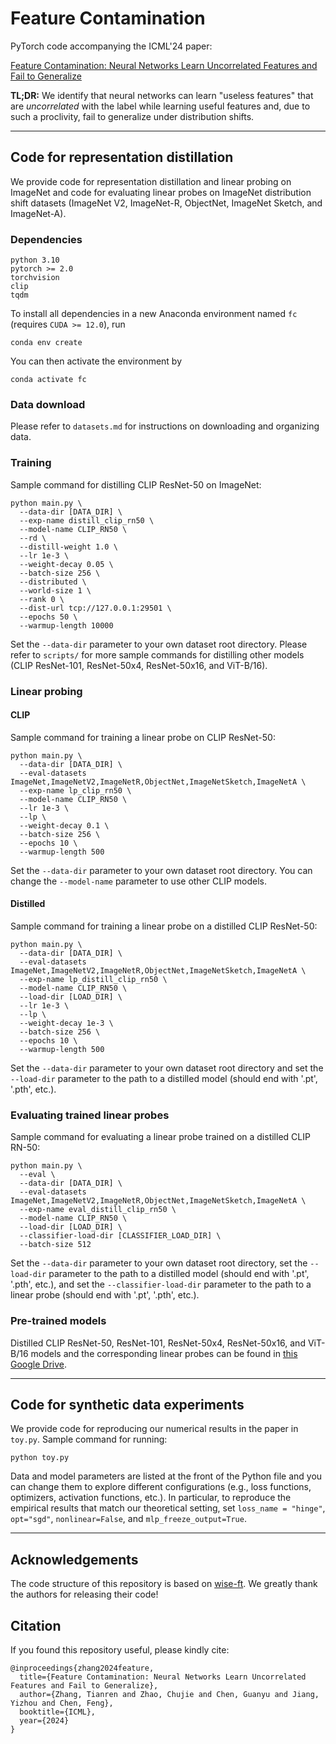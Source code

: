 # Feature Contamination

PyTorch code accompanying the ICML'24 paper:

 [Feature Contamination: Neural Networks Learn Uncorrelated Features and Fail to Generalize](https://arxiv.org/pdf/2406.03345)

**TL;DR:** We identify that neural networks can learn "useless features" that are _uncorrelated_ with the label while learning useful features and, due to such a proclivity, fail to generalize under distribution shifts.

---

## Code for representation distillation

We provide code for representation distillation and linear probing on ImageNet and code for evaluating linear probes on ImageNet distribution shift datasets (ImageNet V2, ImageNet-R, ObjectNet, ImageNet Sketch, and ImageNet-A).


### Dependencies

```
python 3.10
pytorch >= 2.0
torchvision
clip
tqdm
```

To install all dependencies in a new Anaconda environment named `fc` (requires `CUDA >= 12.0`), run

```
conda env create
```

You can then activate the environment by

```
conda activate fc
```

### Data download

Please refer to `datasets.md` for instructions on downloading and organizing data.


### Training

Sample command for distilling CLIP ResNet-50 on ImageNet:

```
python main.py \
  --data-dir [DATA_DIR] \
  --exp-name distill_clip_rn50 \
  --model-name CLIP_RN50 \
  --rd \
  --distill-weight 1.0 \
  --lr 1e-3 \
  --weight-decay 0.05 \
  --batch-size 256 \
  --distributed \
  --world-size 1 \
  --rank 0 \
  --dist-url tcp://127.0.0.1:29501 \
  --epochs 50 \
  --warmup-length 10000
```

Set the `--data-dir` parameter to your own dataset root directory. Please refer to `scripts/` for more sample commands for distilling other models (CLIP ResNet-101, ResNet-50x4, ResNet-50x16, and ViT-B/16).


### Linear probing

#### CLIP

Sample command for training a linear probe on CLIP ResNet-50:
```
python main.py \
  --data-dir [DATA_DIR] \
  --eval-datasets ImageNet,ImageNetV2,ImageNetR,ObjectNet,ImageNetSketch,ImageNetA \
  --exp-name lp_clip_rn50 \
  --model-name CLIP_RN50 \
  --lr 1e-3 \
  --lp \
  --weight-decay 0.1 \
  --batch-size 256 \
  --epochs 10 \
  --warmup-length 500
```

Set the `--data-dir` parameter to your own dataset root directory. You can change the `--model-name` parameter to use other CLIP models.

#### Distilled

Sample command for training a linear probe on a distilled CLIP ResNet-50:

```
python main.py \
  --data-dir [DATA_DIR] \
  --eval-datasets ImageNet,ImageNetV2,ImageNetR,ObjectNet,ImageNetSketch,ImageNetA \
  --exp-name lp_distill_clip_rn50 \
  --model-name CLIP_RN50 \
  --load-dir [LOAD_DIR] \
  --lr 1e-3 \
  --lp \
  --weight-decay 1e-3 \
  --batch-size 256 \
  --epochs 10 \
  --warmup-length 500
```

Set the `--data-dir` parameter to your own dataset root directory and set the `--load-dir` parameter to the path to a distilled model (should end with '.pt', '.pth', etc.).


### Evaluating trained linear probes

Sample command for evaluating a linear probe trained on a distilled CLIP RN-50:

```
python main.py \
  --eval \
  --data-dir [DATA_DIR] \
  --eval-datasets ImageNet,ImageNetV2,ImageNetR,ObjectNet,ImageNetSketch,ImageNetA \
  --exp-name eval_distill_clip_rn50 \
  --model-name CLIP_RN50 \
  --load-dir [LOAD_DIR] \
  --classifier-load-dir [CLASSIFIER_LOAD_DIR] \
  --batch-size 512
```

Set the `--data-dir` parameter to your own dataset root directory, set the `--load-dir` parameter to the path to a distilled model (should end with '.pt', '.pth', etc.), and set the `--classifier-load-dir` parameter to the path to a linear probe (should end with '.pt', '.pth', etc.).

### Pre-trained models

Distilled CLIP ResNet-50, ResNet-101, ResNet-50x4, ResNet-50x16, and ViT-B/16 models and the corresponding linear probes can be found in [this Google Drive](https://drive.google.com/drive/folders/1FNs-gPvr7_xYizLV44oN2i21mo1hlpRL?usp=drive_link
).

---

## Code for synthetic data experiments

We provide code for reproducing our numerical results in the paper in `toy.py`. Sample command for running:

```
python toy.py
```

Data and model parameters are listed at the front of the Python file and you can change them to explore different configurations (e.g., loss functions, optimizers, activation functions, etc.). In particular, to reproduce the empirical results that match our theoretical setting, set `loss_name = "hinge"`, `opt="sgd"`, `nonlinear=False`, and `mlp_freeze_output=True`.

---

## Acknowledgements

The code structure of this repository is based on [wise-ft](https://github.com/mlfoundations/wise-ft). We greatly thank the authors for releasing their code!


## Citation

If you found this repository useful, please kindly cite:

```
@inproceedings{zhang2024feature,
  title={Feature Contamination: Neural Networks Learn Uncorrelated Features and Fail to Generalize},
  author={Zhang, Tianren and Zhao, Chujie and Chen, Guanyu and Jiang, Yizhou and Chen, Feng},
  booktitle={ICML},
  year={2024}
}
```

